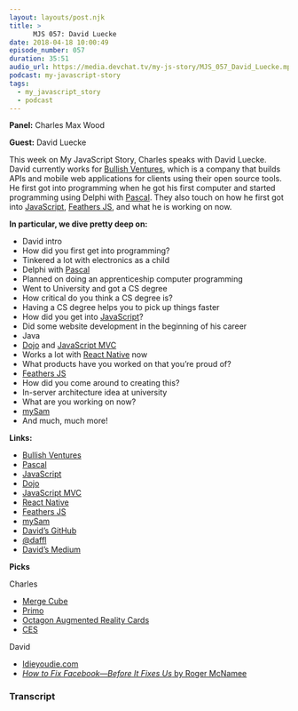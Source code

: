 ```yaml
---
layout: layouts/post.njk
title: >
      MJS 057: David Luecke
date: 2018-04-18 10:00:49
episode_number: 057
duration: 35:51
audio_url: https://media.devchat.tv/my-js-story/MJS_057_David_Luecke.mp3
podcast: my-javascript-story
tags: 
  - my_javascript_story
  - podcast
---
```


 **Panel:** Charles Max Wood

**Guest:** David Luecke

This week on My JavaScript Story, Charles speaks with David Luecke. David currently works for [Bullish Ventures](https://bullish.io/), which is a company that builds APIs and mobile web applications for clients using their open source tools. He first got into programming when he got his first computer and started programming using Delphi with [Pascal](http://www.pascal-programming.info/index.php). They also touch on how he first got into [JavaScript](https://www.javascript.com/), [Feathers JS](https://feathersjs.com/), and what he is working on now.

**In particular, we dive pretty deep on:**

- David intro
- How did you first get into programming?
- Tinkered a lot with electronics as a child
- Delphi with [Pascal](http://www.pascal-programming.info/index.php) 
- Planned on doing an apprenticeship computer programming
- Went to University and got a CS degree
- How critical do you think a CS degree is?
- Having a CS degree helps you to pick up things faster
- How did you get into [JavaScript](https://www.javascript.com/)?
- Did some website development in the beginning of his career
- Java
- [Dojo](https://dojotoolkit.org/) and [JavaScript MVC](http://www.javascriptmvc.com/)
- Works a lot with [React Native](https://facebook.github.io/react-native/) now
- What products have you worked on that you’re proud of?
- [Feathers JS](https://feathersjs.com/)
- How did you come around to creating this?
- In-server architecture idea at university
- What are you working on now?
- [mySam](https://mysamai.com/)
- And much, much more!

**Links:**

- [Bullish Ventures](https://bullish.io/)
- [Pascal](http://www.pascal-programming.info/index.php)
- [JavaScript](https://www.javascript.com/)
- [Dojo](https://dojotoolkit.org/)
- [JavaScript MVC](http://www.javascriptmvc.com/)
- [React Native](https://facebook.github.io/react-native/)
- [Feathers JS](https://feathersjs.com/)
- [mySam](https://mysamai.com/)
- [David’s GitHub](https://github.com/daffl)
- [@daffl](https://twitter.com/daffl?ref_src=twsrc%255Egoogle%257Ctwcamp%255Eserp%257Ctwgr%255Eauthor)
- [David’s Medium](https://medium.com/@daffl)

**Picks**

Charles

- [Merge Cube](https://www.walmart.com/ip/Merge-Cube/968302018)
- [Primo](https://www.primotoys.com/)
- [Octagon Augmented Reality Cards](https://www.amazon.com/Animal-4D-Food-Flashcards/dp/B011NTK8QM/ref=sr_1_1?ie=UTF8&qid=1524026724&sr=8-1&keywords=octagon+augmented+reality)
- [CES](https://www.ces.tech/)

David

- [Idieyoudie.com](http://www.idieyoudie.com/)
- [_How to Fix Facebook—Before It Fixes Us_ by Roger McNamee](https://washingtonmonthly.com/magazine/january-february-march-2018/how-to-fix-facebook-before-it-fixes-us/)


### Transcript


